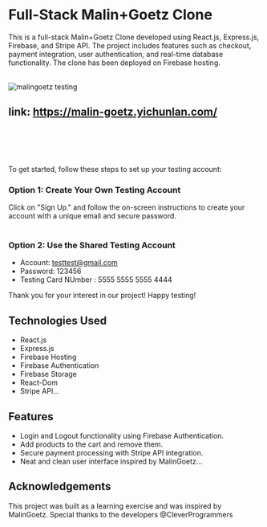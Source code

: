 # Full-Stack Malin+Goetz Clone
This is a full-stack Malin+Goetz Clone developed using React.js, Express.js, Firebase, and Stripe API. 
The project includes features such as checkout, payment integration, user authentication, and real-time database functionality. 
The clone has been deployed on Firebase hosting. <br/><br/>

![malingoetz testing](https://github.com/yclanlan/marlin-goetz-store/assets/97862198/80adac0f-ae49-4e5d-be9f-2e403b5313ec)

## link: https://malin-goetz.yichunlan.com/<br/><br/><br/><br/>


To get started, follow these steps to set up your testing account:

### Option 1: Create Your Own Testing Account

Click on "Sign Up." and follow the on-screen instructions to create your account with a unique email and secure password. <br/><br/>
### Option 2: Use the Shared Testing Account 

* Account: testtest@gmail.com <br/>
* Password: 123456
* Testing Card NUmber : 5555 5555 5555 4444


Thank you for your interest in our project! Happy testing!


## Technologies Used
* React.js
* Express.js
* Firebase Hosting
* Firebase Authentication
* Firebase Storage
* React-Dom
* Stripe API...

## Features
* Login and Logout functionality using Firebase Authentication.
* Add products to the cart and remove them.
* Secure payment processing with Stripe API integration.
* Neat and clean user interface inspired by MalinGoetz...

## Acknowledgements
This project was built as a learning exercise and was inspired by MalinGoetz. 
Special thanks to the developers @CleverProgrammers



